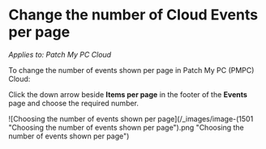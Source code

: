 # Change the number of Cloud Events per page

_Applies to: Patch My PC Cloud_

To change the number of events shown per page in Patch My PC (PMPC) Cloud:

Click the down arrow beside **Items per page** in the footer of the **Events** page and choose the required number.

![Choosing the number of events shown per page](/_images/image-(1501 "Choosing the number of events shown per page").png "Choosing the number of events shown per page")